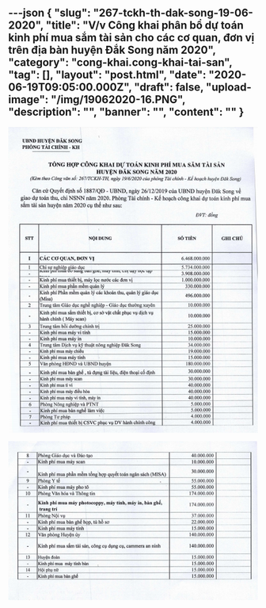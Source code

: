 ---json
{
    "slug": "267-tckh-th-dak-song-19-06-2020",
    "title": "V/v Công khai phân bổ dự toán kinh phí mua sắm tài sản cho các cơ quan, đơn vị trên địa bàn huyện Đắk Song năm 2020",
    "category": "cong-khai.cong-khai-tai-san",
    "tag": [],
    "layout": "post.html",
    "date": "2020-06-19T09:05:00.000Z",
    "draft": false,
    "upload-image": "/img/19062020-16.PNG",
    "description": "",
    "banner": "",
    "__content__": ""
}
---
<p><img alt="" src="/img/19062020-16.PNG" /></p>

<p><img alt="" src="/img/19062020-17.PNG" /></p>
